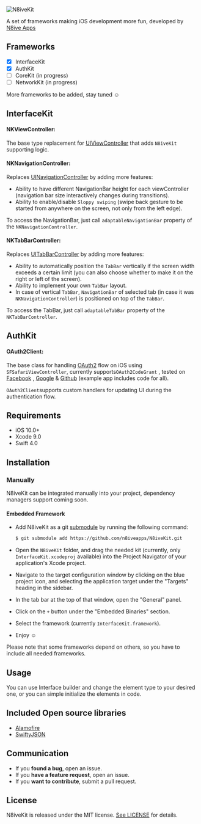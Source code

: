 ![N8iveKit](http://n8iveapps.com/opensource/n8ivekit/n8ivekit.png)

A set of frameworks making iOS development more fun, developed by [N8ive Apps](http://n8iveapps.com)

## Frameworks

- [x] InterfaceKit
- [x] AuthKit
- [ ] CoreKit (in progress)
- [ ] NetworkKit (in progress)

More frameworks to be added, stay tuned :relaxed:



## InterfaceKit

#### NKViewController:
The base type replacement for [UIViewController](https://developer.apple.com/documentation/uikit/uiviewcontroller) that adds `N8iveKit` supporting logic.

#### NKNavigationController:
Replaces [UINavigationController](https://developer.apple.com/documentation/uikit/uinavigationcontroller) by adding more features:
- Ability to have different NavigationBar height for each viewController (navigation bar size interactively changes during transitions).
- Ability to enable/disable `Sloppy swiping` (swipe back gesture to be started from anywhere on the screen, not only from the left edge).

To access the NavigationBar, just call `adaptableNavigationBar` property of the `NKNavigationController`.

#### NKTabBarController:
Replaces [UITabBarController](https://developer.apple.com/documentation/uikit/uitabbarcontroller) by adding more features:
- Ability to automatically position the `TabBar` vertically if the screen width exceeds a certain limit (you can also choose whether to make it on the right or left of the screen).
- Ability to implement your own `TabBar` layout.
- In case of vertical `TabBar`, `NavigationBar` of selected tab (in case it was `NKNavigationController`) is positioned on top of the `TabBar`.

To access the TabBar, just call `adaptableTabBar` property of the `NKTabBarController`.



## AuthKit

#### OAuth2Client:

The base class for handling [OAuth2](https://www.oauth.com/oauth2-servers/oauth2-clients/mobile-and-native-apps/) flow on iOS using `SFSafariViewController`, currently supports`OAuth2CodeGrant` , tested on [Facebook](https://www.facebook.com) , [Google](https://www.google.com) &  [Github](https://www.github.com) (example app includes code for all).

`OAuth2Client`supports custom handlers for updating UI during the authentication flow.



## Requirements

- iOS 10.0+
- Xcode 9.0
- Swift 4.0

## Installation
### Manually

N8iveKit can be integrated manually into your project, dependency managers support coming soon.

#### Embedded Framework

- Add N8iveKit as a git [submodule](http://git-scm.com/docs/git-submodule) by running the following command:

  ```bash
  $ git submodule add https://github.com/n8iveapps/N8iveKit.git
  ```

- Open the `N8iveKit` folder, and drag the needed kit (currently, only `InterfaceKit.xcodeproj` available) into the Project Navigator of your application's Xcode project.

- Navigate to the target configuration window by clicking on the blue project icon, and selecting the application target under the "Targets" heading in the sidebar.

- In the tab bar at the top of that window, open the "General" panel.

- Click on the `+` button under the "Embedded Binaries" section.

- Select the framework (currently `InterfaceKit.framework`).

- Enjoy  :relaxed:

Please note that some frameworks depend on others, so you have to include all needed frameworks.

## Usage

You can use Interface builder and change the element type to your desired one, or you can simple initialize the elements in code.

## Included Open source libraries

- [Alamofire](https://github.com/Alamofire/Alamofire) 
- [SwiftyJSON](https://github.com/SwiftyJSON/SwiftyJSON) 

## Communication

- If you **found a bug**, open an issue.
- If you **have a feature request**, open an issue.
- If you **want to contribute**, submit a pull request.

## License

N8iveKit is released under the MIT license. [See LICENSE](https://github.com/n8iveapps/N8iveKit/blob/master/LICENSE) for details.


